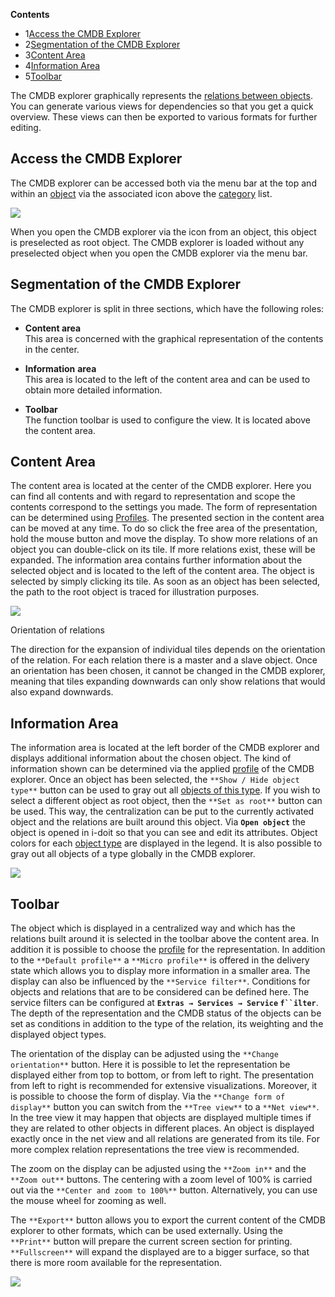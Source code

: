 **Contents**

*   1[Access the CMDB Explorer](#CMDBExplorer-AccesstheCMDBExplorer)
*   2[Segmentation of the CMDB Explorer](#CMDBExplorer-SegmentationoftheCMDBExplorer)
*   3[Content Area](#CMDBExplorer-ContentArea)
*   4[Information Area](#CMDBExplorer-InformationArea)
*   5[Toolbar](#CMDBExplorer-Toolbar)

The CMDB explorer graphically represents the [relations between objects](/display/en/Object+Relations). You can generate various views for dependencies so that you get a quick overview. These views can then be exported to various formats for further editing.

Access the CMDB Explorer
------------------------

The CMDB explorer can be accessed both via the menu bar at the top and within an [object](/display/en/Structure+of+the+IT+Documentation) via the associated icon above the [category](/display/en/Glossary) list.

![](/download/attachments/41844775/cmdb1.png?version=1&modificationDate=1465469467722&api=v2&effects=drop-shadow)

When you open the CMDB explorer via the icon from an object, this object is preselected as root object. The CMDB explorer is loaded without any preselected object when you open the CMDB explorer via the menu bar.

Segmentation of the CMDB Explorer
---------------------------------

The CMDB explorer is split in three sections, which have the following roles:

*   **Content area**  
    This area is concerned with the graphical representation of the contents in the center.
    
*   **Information** **area**  
    This area is located to the left of the content area and can be used to obtain more detailed information.
    
*   **Toolbar**  
    The function toolbar is used to configure the view. It is located above the content area.
    

Content Area
------------

The content area is located at the center of the CMDB explorer. Here you can find all contents and with regard to representation and scope the contents correspond to the settings you made. The form of representation can be determined using [Profiles](/display/en/Profiles+in+the+CMDB+Explorer). The presented section in the content area can be moved at any time. To do so click the free area of the presentation, hold the mouse button and move the display. To show more relations of an object you can double-click on its tile. If more relations exist, these will be expanded. The information area contains further information about the selected object and is located to the left of the content area. The object is selected by simply clicking its tile. As soon as an object has been selected, the path to the root object is traced for illustration purposes.

![](/download/attachments/41844775/cmdb2.png?version=1&modificationDate=1465469467455&api=v2&effects=drop-shadow)

Orientation of relations

The direction for the expansion of individual tiles depends on the orientation of the relation. For each relation there is a master and a slave object. Once an orientation has been chosen, it cannot be changed in the CMDB explorer, meaning that tiles expanding downwards can only show relations that would also expand downwards.

Information Area
----------------

The information area is located at the left border of the CMDB explorer and displays additional information about the chosen object. The kind of information shown can be determined via the applied [profile](/display/en/Profiles+in+the+CMDB+Explorer) of the CMDB explorer. Once an object has been selected, the `**Show / Hide object type**` button can be used to gray out all [objects of this type](/display/en/Structure+of+the+IT+Documentation). If you wish to select a different object as root object, then the `**Set as root**` button can be used. This way, the centralization can be put to the currently activated object and the relations are built around this object. Via **`Open object`** the object is opened in i-doit so that you can see and edit its attributes. Object colors for each [object type](/display/en/Glossary) are displayed in the legend. It is also possible to gray out all objects of a type globally in the CMDB explorer.

![](/download/attachments/41844775/cmdb3.png?version=1&modificationDate=1465469467178&api=v2&effects=drop-shadow)

Toolbar
-------

The object which is displayed in a centralized way and which has the relations built around it is selected in the toolbar above the content area. In addition it is possible to choose the [profile](/display/en/Profiles+in+the+CMDB+Explorer) for the representation. In addition to the `**Default profile**` a `**Micro profile**` is offered in the delivery state which allows you to display more information in a smaller area. The display can also be influenced by the `**Service filter**`. Conditions for objects and relations that are to be considered can be defined here. The service filters can be configured at **`Extras → Services → Service` `f``ilter`**. The depth of the representation and the CMDB status of the objects can be set as conditions in addition to the type of the relation, its weighting and the displayed object types.

The orientation of the display can be adjusted using the `**Change orientation**` button. Here it is possible to let the representation be displayed either from top to bottom, or from left to right. The presentation from left to right is recommended for extensive visualizations. Moreover, it is possible to choose the form of display. Via the `**Change form of display**` button you can switch from the `**Tree view**` to a `**Net view**`. In the tree view it may happen that objects are displayed multiple times if they are related to other objects in different places. An object is displayed exactly once in the net view and all relations are generated from its tile. For more complex relation representations the tree view is recommended.

The zoom on the display can be adjusted using the `**Zoom in**` and the `**Zoom out**` buttons. The centering with a zoom level of 100% is carried out via the `**Center and zoom to 100%**` button. Alternatively, you can use the mouse wheel for zooming as well.

The `**Export**` button allows you to export the current content of the CMDB explorer to other formats, which can be used externally. Using the `**Print**` button will prepare the current screen section for printing. `**Fullscreen**` will expand the displayed are to a bigger surface, so that there is more room available for the representation.

![](/download/attachments/41844775/cmdb4.png?version=1&modificationDate=1465469466946&api=v2&effects=drop-shadow)